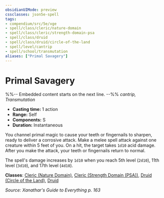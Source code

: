 ```yaml
---
obsidianUIMode: preview
cssclasses: json5e-spell
tags:
- compendium/src/5e/xge
- spell/class/cleric/nature-domain
- spell/class/cleric/strength-domain-psa
- spell/class/druid
- spell/class/druid/circle-of-the-land
- spell/level/cantrip
- spell/school/transmutation
aliases: ["Primal Savagery"]
---
```

# Primal Savagery
%%-- Embedded content starts on the next line. --%%
*cantrip, Transmutation*  

- **Casting time:** 1 action
- **Range:** Self
- **Components:** S
- **Duration:** Instantaneous

You channel primal magic to cause your teeth or fingernails to sharpen, ready to deliver a corrosive attack. Make a melee spell attack against one creature within 5 feet of you. On a hit, the target takes `1d10` acid damage. After you make the attack, your teeth or fingernails return to normal.

The spell's damage increases by `1d10` when you reach 5th level (`2d10`), 11th level (`3d10`), and 17th level (`4d10`).

**Classes**: [Cleric (Nature Domain)](/Systems/5e/classes/cleric-nature-domain.md), [Cleric (Strength Domain (PSA))](/Systems/5e/classes/cleric-strength-domain-psa-psa.md), [Druid (Circle of the Land)](/Systems/5e/classes/druid-circle-of-the-land.md), [Druid](/Systems/5e/classes/druid.md)

*Source: Xanathar's Guide to Everything p. 163*